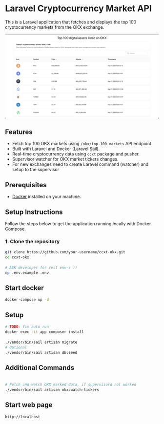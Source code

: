 
# Laravel Cryptocurrency Market API

This is a Laravel application that fetches and displays the top 100 cryptocurrency markets from the OKX exchange.

![alt text](./screen.png)

## Features

- Fetch top 100 OKX markets using `/okx/top-100-markets` API endpoint.
- Built with Laravel and Docker (Laravel Sail).
- Real-time cryptocurrency data using `ccxt` package and pusher.
- Supervisor watcher for OKX market tickers changes.
- For new exchanges need to create Laravel command (watcher) and setup to the supervisor

## Prerequisites

- [Docker](https://www.docker.com/get-started) installed on your machine.

## Setup Instructions

Follow the steps below to get the application running locally with Docker Compose.

### 1. Clone the repository

```bash
git clone https://github.com/your-username/ccxt-okx.git
cd ccxt-okx

# ASK developer for rest env-s ))
cp .env.example .env
```

## Start docker
```bash
docker-compose up -d
```


## Setup
```bash
# TODO: fix auto run
docker exec -it app composer install

./vendor/bin/sail artisan migrate
# Optional
./vendor/bin/sail artisan db:seed

```

## Additional Commands

```bash

# Fetch and watch OKX marked data, if supervisord not worked
./vendor/bin/sail artisan okx:watch-tickers

```


## Start web page

```
http://localhost

```

